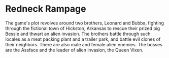 # Redneck Rampage

The game's plot revolves around two brothers, Leonard and Bubba, fighting through the fictional town of Hickston, Arkansas to rescue their prized pig Bessie and thwart an alien invasion. The brothers battle through such locales as a meat packing plant and a trailer park, and battle evil clones of their neighbors. There are also male and female alien enemies. The bosses are the Assface and the leader of alien invasion, the Queen Vixen.
